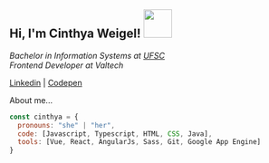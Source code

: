 <h2> Hi, I'm Cinthya Weigel! <img src="https://media.giphy.com/media/StdMpulVYA4AWpgEdl/giphy.gif" width="50"></h2>

<p><em>Bachelor in Information Systems at <a href="https://ufsc.br/">UFSC</a>
</br>Frontend Developer at Valtech
</em>
</p>

<a href="https://www.linkedin.com/in/cinthyaweigel/">Linkedin</a> |
<a href="https://codepen.io/weigelcinthya">Codepen</a>



About me...


```javascript
const cinthya = {
  pronouns: "she" | "her",
  code: [Javascript, Typescript, HTML, CSS, Java],
  tools: [Vue, React, AngularJs, Sass, Git, Google App Engine]
}
```



